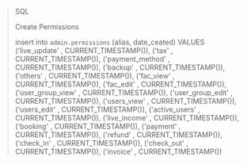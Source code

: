 >SQL <br>
> 
> Create Permissions<br>
> 
> insert into `admin.permissions` (alias, date_ceated) VALUES
('live_update' , CURRENT_TIMESTAMP()),
('tax' , CURRENT_TIMESTAMP()),
('payment_method' , CURRENT_TIMESTAMP()),
('backup' , CURRENT_TIMESTAMP()),
('others' , CURRENT_TIMESTAMP()),
('fac_view' , CURRENT_TIMESTAMP()),
('fac_edit' , CURRENT_TIMESTAMP()),
('user_group_view' , CURRENT_TIMESTAMP()),
('user_group_edit' , CURRENT_TIMESTAMP()),
('users_view' , CURRENT_TIMESTAMP()),
('users_edit' , CURRENT_TIMESTAMP()),
('active_users' , CURRENT_TIMESTAMP()),
('live_income' , CURRENT_TIMESTAMP()),
('booking' , CURRENT_TIMESTAMP()),
('payment' , CURRENT_TIMESTAMP()),
('refund' , CURRENT_TIMESTAMP()),
('check_in' , CURRENT_TIMESTAMP()),
('check_out' , CURRENT_TIMESTAMP()),
('invoice' , CURRENT_TIMESTAMP())
> 
>